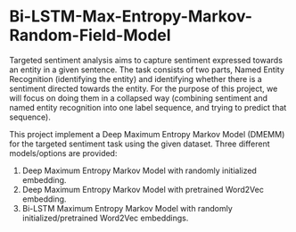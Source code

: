 # Bi-LSTM-Max-Entropy-Markov-Random-Field-Model

Targeted sentiment analysis aims to capture sentiment expressed towards an entity in a given sentence. The task consists of two parts, Named Entity Recognition (identifying the entity) and identifying whether there is a sentiment directed towards the entity. For the purpose of this project, we will focus on doing them in a collapsed way (combining sentiment and named entity recognition into one label sequence, and trying to predict that sequence). 

This project implement a Deep Maximum Entropy Markov Model (DMEMM) for the targeted sentiment task using the given dataset. Three different models/options are provided:
  1. Deep Maximum Entropy Markov Model with randomly initialized embedding.
  2. Deep Maximum Entropy Markov Model with pretrained Word2Vec embedding.
  3. Bi-LSTM Maximum Entropy Markov Model with randomly initialized/pretrained Word2Vec embeddings.

